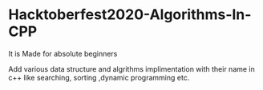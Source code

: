# Hacktoberfest2020-Algorithms-In-CPP
It is Made for absolute beginners

Add various data structure and algrithms implimentation with their name in c++ like searching, sorting ,dynamic programming etc.
